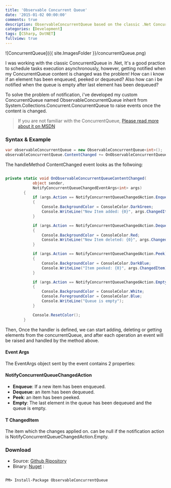 ```yaml
---
title: 'Observable Concurrent Queue'
date: '2015-01-02 00:00:00'
comments: true
description: ObservableConcurrentQueue based on the classic .Net ConcurrentQueue (System.Collections.Concurrent.ConcurrentQueue) Allows to raise events when the queue content is changed with the same events as ObservableCollection...
categories: [Development]
tags: [CSharp, DotNET]
fullview: true
---
```


![ConcurrentQueue]({{ site.ImagesFolder }}/concurrentQueue.png)

I was working with the classic ConcurrentQueue in .Net, It's a good practice to schedule tasks execution asynchronously, 
however, getting notified when my ConcurrentQueue 
content is changed was the problem! How can i know if an element has been enqueued, peeked or dequeued? Also how can i be notified when the queue is empty after last element has been dequeued?

To solve the problem of notification, i've developed my custom ConcurrentQueue named ObservableConcurrentQueue inherit from System.Collections.Concurrent.ConcurrentQueue to raise events once the content is changed.

> If you are not familiar with the ConcurrentQueue, [Please read more about it on MSDN](http://msdn.microsoft.com/en-us/library/dd267265)

### Syntax & Example 

```csharp
var observableConcurrentQueue = new ObservableConcurrentQueue<int>();
observableConcurrentQueue.ContentChanged += OnObservableConcurrentQueueContentChanged;
```

The handleMethod ContentChanged event looks as the follwoing:

```csharp

private static void OnObservableConcurrentQueueContentChanged(
            object sender, 
            NotifyConcurrentQueueChangedEventArgs<int> args)
        {
            if (args.Action == NotifyConcurrentQueueChangedAction.Enqueue)
            {
                Console.BackgroundColor = ConsoleColor.DarkGreen;
                Console.WriteLine("New Item added: {0}", args.ChangedItem);
            }

            if (args.Action == NotifyConcurrentQueueChangedAction.Dequeue)
            {
                Console.BackgroundColor = ConsoleColor.Red;
                Console.WriteLine("New Item deleted: {0}", args.ChangedItem);
            }

            if (args.Action == NotifyConcurrentQueueChangedAction.Peek)
            {
                Console.BackgroundColor = ConsoleColor.DarkBlue;
                Console.WriteLine("Item peeked: {0}", args.ChangedItem);
            }

            if (args.Action == NotifyConcurrentQueueChangedAction.Empty)
            {
                Console.BackgroundColor = ConsoleColor.White;
                Console.ForegroundColor = ConsoleColor.Blue;
                Console.WriteLine("Queue is empty");
            }

            Console.ResetColor();
        }

```

Then, Once the handler is defined, we can start adding, deleting or getting elements from the concurrentQueue, and after each operation an event will be raised and handled by the method above.

#### Event Args

The EventArgs object sent by the event contains 2 properties:

#### NotifyConcurrentQueueChangedAction 

+ **Enqueue**: If a new item has been enqueued.
+ **Dequeue**: an item has been dequeued.
+ **Peek**: an item has been peeked.
+ **Empty**: The last element in the queue has been dequeued and the queue is empty.

#### T ChangedItem
The item which the changes applied on. can be null if the notification action is NotifyConcurrentQueueChangedAction.Empty.

### Download
+ Source: [Github Ripository][1]
+ Binary: [Nuget](https://www.nuget.org/packages/ObservableConcurrentQueue/) :

```

PM> Install-Package ObservableConcurrentQueue

``` 
 
 [1]: https://github.com/BledSoft/ObservableConcurrentQueue






